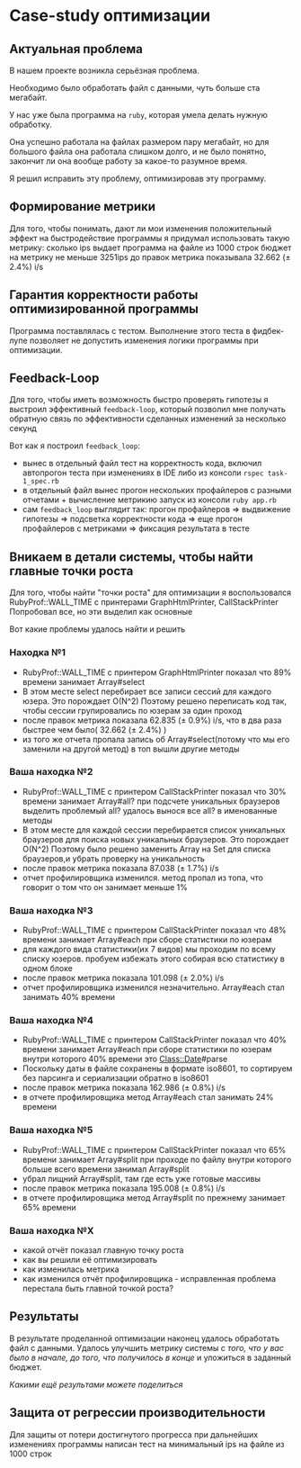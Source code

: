 # Case-study оптимизации

## Актуальная проблема
В нашем проекте возникла серьёзная проблема.

Необходимо было обработать файл с данными, чуть больше ста мегабайт.

У нас уже была программа на `ruby`, которая умела делать нужную обработку.

Она успешно работала на файлах размером пару мегабайт, но для большого файла она работала слишком долго, и не было понятно, закончит ли она вообще работу за какое-то разумное время.

Я решил исправить эту проблему, оптимизировав эту программу.

## Формирование метрики
Для того, чтобы понимать, дают ли мои изменения положительный эффект на быстродействие программы я придумал использовать такую метрику: 
сколько ips выдает программа на файле из 1000 строк
бюджет на метрику не меньше 3251ips
до правок метрика показывала 32.662 (± 2.4%) i/s 

## Гарантия корректности работы оптимизированной программы
Программа поставлялась с тестом. Выполнение этого теста в фидбек-лупе позволяет не допустить изменения логики программы при оптимизации.

## Feedback-Loop
Для того, чтобы иметь возможность быстро проверять гипотезы я выстроил эффективный `feedback-loop`, который позволил мне получать обратную связь по эффективности сделанных изменений за несколько секунд

Вот как я построил `feedback_loop`:
- вынес в отдельный файл тест на корректность кода, включил автопрогон теста при изменениях в IDE либо из консоли `rspec task-1_spec.rb` 
- в отдельный файл вынес прогон нескольких профайлеров с разными отчетами + вычисление метрикию запуск из консоли `ruby app.rb`
- сам `feedback_loop` выглядит так: прогон профайлеров => выдвижение гипотезы => подсветка корректности кода => еще прогон профайлеров с метриками => фиксация результата в тесте 

## Вникаем в детали системы, чтобы найти главные точки роста
Для того, чтобы найти "точки роста" для оптимизации я воспользовался RubyProf::WALL_TIME c принтерами GraphHtmlPrinter, CallStackPrinter
Попробовал все, но эти выделил как основные

Вот какие проблемы удалось найти и решить

### Находка №1 
- RubyProf::WALL_TIME c принтером GraphHtmlPrinter показал что 89% времени занимает Array#select
- В этом месте select перебирает все записи сессий для каждого юзера. Это порождает O(N^2)
  Поэтому решено переписать код так, чтобы сессии групировались по юзерам за один проход  
- после правок метрика показала 62.835  (± 0.9%) i/s, что в два раза быстрее чем было( 32.662 (± 2.4%) ) 
- из того же отчета пропала запись об Array#select(потому что мы его заменили на другой метод) в топ вышли другие методы

### Ваша находка №2
- RubyProf::WALL_TIME c принтером CallStackPrinter показал что 30% времени занимает Array#all? при подсчете уникальных браузеров
  выделить проблемый all? удалось вынося все all? в именованные методы
- В этом месте для каждой сессии перебирается список уникальных браузеров для поиска новых уникальных браузеров. Это порождает O(N^2)
  Поэтому было решено заменить Array на Set для списка браузеров,и убрать проверку на уникальность
- после правок метрика показала  87.038  (± 1.7%) i/s
- отчет профилировщика изменился. метод пропал из топа, что говорит о том что он занимает меньше 1%

### Ваша находка №3
- RubyProf::WALL_TIME c принтером CallStackPrinter показал что 48% времени занимает Array#each при сборе статистики по юзерам
- для каждого вида статистики(их 7 видов) мы проходим по всему списку юзеров.
  пробуем избежать этого собирая всю статистику в одном блоке 
- после правок метрика показала  101.098  (± 2.0%) i/s
- отчет профилировщика изменился незначительно.  Array#each стал занимать 40% времени

### Ваша находка №4
- RubyProf::WALL_TIME c принтером CallStackPrinter показал что 40% времени занимает Array#each при сборе статистики по юзерам
  внутри которого 40% времени это <Class::Date>#parse
- Поскольку даты в файле сохранены в формате iso8601, то сортируем без парсинга и сериализации обратно в iso8601
- после правок метрика показала  162.986  (± 0.8%) i/s
- в отчете профилировщика метод Array#each стал занимать 24% времени

### Ваша находка №5
- RubyProf::WALL_TIME c принтером CallStackPrinter показал что 65% времени занимает Array#split при проходе по файлу
  внутри которого больше всего времени занимал Array#split
- убрал лищний Array#split, там где есть уже готовые массивы
- после правок метрика показала  195.008  (± 0.8%) i/s 
- в отчете профилировщика метод Array#split по прежнему занимает 65% времени

### Ваша находка №X
- какой отчёт показал главную точку роста
- как вы решили её оптимизировать
- как изменилась метрика
- как изменился отчёт профилировщика - исправленная проблема перестала быть главной точкой роста?

## Результаты
В результате проделанной оптимизации наконец удалось обработать файл с данными.
Удалось улучшить метрику системы с *того, что у вас было в начале, до того, что получилось в конце* и уложиться в заданный бюджет.

*Какими ещё результами можете поделиться*

## Защита от регрессии производительности
Для защиты от потери достигнутого прогресса при дальнейших изменениях программы написан тест на минимальный ips на файле из 1000 строк


